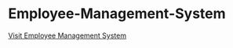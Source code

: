 # Employee-Management-System 
[Visit Employee Management System](https://employee-managementsystem.herokuapp.com/profiles)
